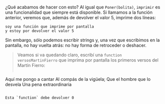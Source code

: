 ¿Qué acabamos de hacer con esto? Al igual que `Poner(bolita)`, `imprimir` es una funcionalidad que siempre está disponible. Si llamamos a la función anterior, veremos que, además de devolver el valor 5, imprime dos líneas:

```
soy una función que imprime por pantalla
y estoy por devolver el valor 5
```

Sin embargo, sólo podemos escribir strings y, una vez que escribimos en la pantalla, no hay vuelta atrás: no hay forma de retroceder o deshacer.

> Veamos si va quedando claro, escribí una `function` `versosMartinFierro` que imprima por pantalla los primeros versos del Martín Fierro:
> 
> ```
Aquí me pongo a cantar
Al compás de la vigüela;
Que el hombre que lo desvela
Una pena extraordinaria
```

Esta `function` debe devolver 0

